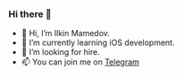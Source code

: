 ### Hi there 👋

- 👋 Hi, I’m Ilkin Mamedov.
- 🌱 I’m currently learning iOS development.
- 💞️ I’m looking for hire.
- 📫 You can join me on [Telegram](https://t.me/mamedovilkin)
